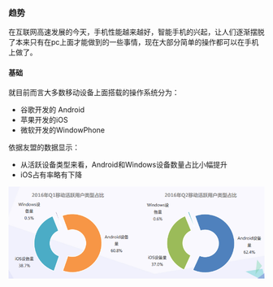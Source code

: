 ### 趋势

在互联网高速发展的今天，手机性能越来越好，智能手机的兴起，让人们逐渐摆脱了本来只有在pc上面才能做到的一些事情，现在大部分简单的操作都可以在手机上做了。

#### 基础

就目前而言大多数移动设备上面搭载的操作系统分为：

* 谷歌开发的 Android
* 苹果开发的iOS
* 微软开发的WindowPhone

依据友盟的数据显示：

* 从活跃设备类型来看，Android和Windows设备数量占比小幅提升
* iOS占有率略有下降

![](/assets/zhanbi0.png)



